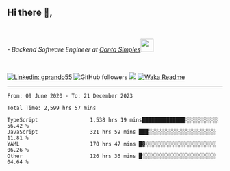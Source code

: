 <h2>Hi there  👋,</h2> </br>

<p><em>- Backend Software Engineer at <a href="https://contasimples.com">Conta Simples</a><img src="https://media.giphy.com/media/WUlplcMpOCEmTGBtBW/giphy.gif" width="30"> 
</em></p></br>


[![Linkedin: gprando55](https://img.shields.io/badge/-gprando55-blue?style=flat-square&logo=Linkedin&logoColor=white&link=https://www.linkedin.com/in/prandogabriel/)](https://www.linkedin.com/in/prandogabriel)
![GitHub followers](https://img.shields.io/github/followers/prandogabriel?label=Follow&style=social)
![](https://visitor-badge.glitch.me/badge?page_id=prandogabriel.prandogabriel)
[![Waka Readme](https://github.com/prandogabriel/prandogabriel/actions/workflows/update-stats.yml.yml/badge.svg)](https://github.com/prandogabriel/prandogabriel/actions/workflows/update-stats.yml.yml)

---

<!--START_SECTION:waka-->

```golang
From: 09 June 2020 - To: 21 December 2023

Total Time: 2,599 hrs 57 mins

TypeScript                 1,538 hrs 19 mins██████████████░░░░░░░░░░░   56.42 %
JavaScript                 321 hrs 59 mins ███░░░░░░░░░░░░░░░░░░░░░░   11.81 %
YAML                       170 hrs 47 mins █▓░░░░░░░░░░░░░░░░░░░░░░░   06.26 %
Other                      126 hrs 36 mins █░░░░░░░░░░░░░░░░░░░░░░░░   04.64 %
```

<!--END_SECTION:waka-->
